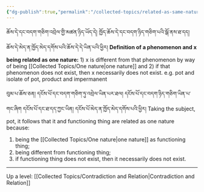 ```yaml
---
{"dg-publish":true,"permalink":"/collected-topics/related-as-same-nature/"}
---
```


ཆོས་དེ་དང་བདག་གཅིག་འབྲེལ་གྱི་མཚན་ཉིད་ཡོད་དེ། ཁྱོད་ཆོས་དེ་དང་བདག་ཉིད་གཅིག་པའི་སྒོ་ནས་ཐ་དད། ཆོས་དེ་མེད་ན་ཁྱོད་མེད་དགོས་པའི་ཆོས་དེ་དེ་ཡིན་པའི་ཕྱིར།
**Definition of a phenomenon and x being related as one nature:** 1) x is different from that phenomenon by way of being [[Collected Topics/One nature\|one nature]] and 2) if that phenomenon does not exist, then x necessarily does not exist.
e.g. pot and isolate of pot, product and impermanent

བུམ་པ་ཆོས་ཅན། དངོས་པོ་དང་བདག་གཅིག་ཏུ་འབྲེལ་ཡིན་པར་ཐལ། 
དངོས་པོ་དང་བདག་ཉིད་གཅིག་ཡིན་པ་གང་ཞིག དངོས་པོ་དང་ཐ་དད་ཀྱང་ཡིན། དངོས་པོ་མེད་ན་ཁྱོད་མེད་དགོས་པའི་ཕྱིར།
Taking the subject, pot, it follows that it and functioning thing are related as one nature because:
1. being the [[Collected Topics/One nature\|one nature]] as functioning thing;
2. being different from functioning thing;
3. if functioning thing does not exist, then it necessarily does not exist.

---
Up a level: [[Collected Topics/Contradiction and Relation\|Contradiction and Relation]]